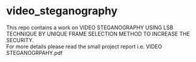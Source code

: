 # video_steganography
This repo contains a work on VIDEO STEGANOGRAPHY USING LSB TECHNIQUE BY UNIQUE FRAME SELECTION METHOD TO INCREASE THE SECURITY.<br>
For more details please read the small project report i.e. VIDEO STEGANOGRPAHY.pdf
